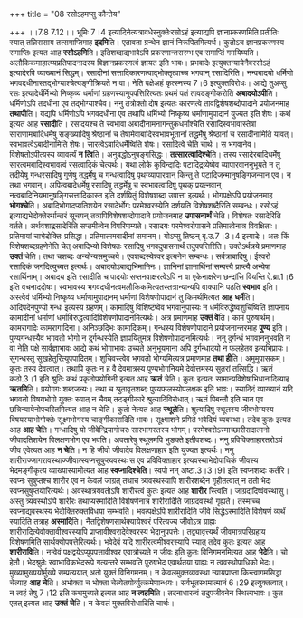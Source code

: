 +++
title = "08 रसोऽहमप्सु कौन्तेय"

+++
।।7.8 7.12।। भूमिः 7।4 इत्यादिनेत्यत्रावधेरनुक्तेःरसोऽहं इत्याद्यपि
ज्ञानप्रकरणमिति प्रतीतिः स्यात् तन्निरासाय तत्समाप्तिमाह **इदमि**ति।
एतावता ग्रन्थेन ज्ञानं निरूपितमित्यर्थ। कुतोऽत्र ज्ञानप्रकरणस्य समाप्तिः
इत्यत आह **रसोऽहमि**ति। इतिशब्दाद्यभावेऽपि प्रकरणान्तरारम्भ एव समाप्तिं
गमयिष्यति। अलौकिकमाहात्म्यप्रतिपादनादस्य विज्ञानप्रकरणत्वं ज्ञायत इति
भावः। प्रभवादेः इत्युक्तन्यायेनैवरसोऽहं इत्यादेरपि व्याख्यानं सिद्धम्।
रसादीनां सत्तादिकारणत्वाद्भोक्तृत्वाच्च भगवान् रसादिरिति। नन्वबादयो
धर्मिणो भगवदधीनास्तद्भोग्याश्चेत्यङ्गीक्रियते न वा। नेति पक्षेअहं
कृत्स्नस्य 7।6 इत्युक्तविरोधः। आद्ये तुअप्सु रसः इत्यादेर्धर्मिभ्यो
निष्कृष्य धर्माणां ग्रहणस्यानुपपत्तिरित्यतः प्रथमं पक्षं तावदङ्गीकरोति
**अबादयोऽपी**ति। धर्मिणोऽपि तदधीना एव तद्भोग्याश्चैव। ननु तत्रोक्तो दोष
इत्यतः कारणत्वे तावद्विशेषशब्दोपादाने प्रयोजनमाह **तथापी**ति। यद्यपि
धर्मिणोऽपि भगवदधीना एव तथापि धर्मिभ्यो निष्कृष्य धर्माणामुपादानं युज्यत
इति शेषः। कथं इत्यत आह **रसादी**ति। रसादयश्च ते स्वभावा
अबादीनामनागन्तुकधर्माश्चेति रसादिस्वभावास्तेषां साराणामबादिधर्मेषु
सङ्ख्यादिषु श्रेष्ठानां च तेषामेवाबादिस्वभावभूतानां तद्धर्मेषु
श्रेष्ठानां च रसादीनामिति यावत्। स्वभावत्वेऽबादीनामिति शेषः।
सारत्वेऽबादिधर्मेष्विति शेषः। रसादित्वे चेति चार्थः। स भगवानेव।
विशेषतोऽपीत्यस्य व्यावर्त्यं **न त्वि**ति। अनुबद्धोऽनुषङ्गसिद्धः।
**तत्सारत्वादिश्चे**ति। तस्य रसादेरबादिधर्मेषु सारत्वमबादिस्वभावत्वं
रसत्वादिकं चेत्यर्थः। यथा लोके कुविन्दादिः पटादिद्रव्येष्वेव
व्यापारवाननुभूयते न तु तदीयेषु गन्धरसादिषु गुणेषु तद्धर्मेषु च
गन्धत्वादिषु पृथग्व्यापारवान् किन्तु ते पटादिजन्मानुषङ्गिजन्मान एव। न
तथा भगवान्। अपित्वबादेधर्मेषु रसादिषु तद्धर्मेषु च स्वभावत्वादिषु पृथक्
प्रयत्नवान् नत्वबादिनियमानुषङ्गिसत्तादिकास्त इति दर्शयितुं विशेषशब्दा
उपात्ता इत्यर्थः। भोगपक्षेऽपि प्रयोजनमाह **भोगश्चे**ति।
अबादिभोगादप्यतिशयेन रसादेर्भोगः परमेश्वरस्येति दर्शयति विशेषशब्दैरिति
सम्बन्धः। रसोऽहं इत्याद्यभेदोक्तेरर्थान्तरं सूचयन्
तत्रापिविशेषशब्दोपादाने प्रयोजनमाह **उपासनार्थं** चेति। विशेषतः
रसादेरिति वर्तते। अर्थवशाद्रसादेरिति सप्तमीत्वेन विपरिणम्यते। रसादयः
परमेश्वरोपासने प्रतिमात्वेनात्र विवक्षिताः। प्रतिमायां चाभेदोक्तिः
प्रसिद्धा। प्रतिमात्ममबादीनां समानम्। योऽप्सु तिष्ठन् बृ.उ.7।3।4
इत्यादेः। अतः किं विशेषशब्दग्रहणेनेति चेत् अबादिभ्यो विशेषतः रसादिषु
भगवदुपासनार्थं तदुपपत्तिरिति। उक्तेऽर्थत्रये प्रमाणमाह **उक्तं** चेति।
तथा चशब्दः अन्योन्यसमुच्चये। एवशब्दस्येश्वर इत्यनेन सम्बन्धः।
सर्वत्राबादिषु। ईश्वरो रसादिकं जगदित्युच्यत इत्यर्थः।
अबादयोऽबाद्यभिमानिनः। ज्ञानिनां ज्ञानार्थिनां सम्पत्त्यै प्राप्त्यै
अन्येषां रसार्थिनाम्। अबादय इति रसादीति च पादयोः सप्तनवाक्षरत्वेऽपि न वा
एकेनाक्षरेण छन्दांसि वियन्ति ऐ.ब्रा.1।6 इति वचनाददोषः। स्वभावस्य
भगवदधीनत्वमलौकिकमित्यतस्तत्रान्यान्यपि वाक्यानि पठति **स्वभाव** इति।
अस्त्वेवं धर्मिभ्यो निष्कृष्य धर्माणामुपादानम् धर्माणां विशेषणोपादानं तु
किमर्थमित्यत **आह** **धर्मे**ति। आदिपदेनपुण्यो गन्धः इत्यस्य ग्रहणम्।
कामादिषु विशिष्टंष्वेव भगवानुपास्यः न धर्मविरुद्धेष्वशुचिष्विति ज्ञापनाय
कामादीनां धर्माणां धर्माविरुद्धत्वादिविशेषणोपादानमित्यर्थः। अत्र
प्रमाणमाह **उक्तं वे**ति। कामं पुरुषार्थम्। कामरागादेः कामरागादिना।
अनिञ्छद्भिः कामादिकम्। गन्धस्य विशेषणोपादाने प्रयोजनान्तरमाह **पुण्य**
इति। पुण्यगन्धस्यैव भगवतो भोगो न दुर्गन्धस्येति ज्ञापयितुमत्र
विशेषणोपादानमित्यर्थः। ननु दुर्गन्धं भगवाननुभवति न वा नेति पक्षे
सार्वज्ञाभावः आद्ये कथं भोगाभावः उच्यते अनुभूयमाना अपि दुर्गन्धादयो न
फलहेतव इत्यभिप्रायः। सुगन्धस्तु सुखहेतुरित्युपपादितम्। शुचिवस्त्वेव भगवतो
भोग्यमित्यत्र प्रमाणमाह **तथा ही**ति। अमुमुपासकम्। कुतः तस्य देवत्वात्।
तथापि कुतः न ह वै देवमात्रस्य पुण्यभोगनियमे देवोत्तमस्य सुतरां
तत्सिद्धि। ऋतं कठो.3।1 इति श्रुतिः कथं प्रकृतोपयोगिनी इत्यत आह **ऋतं**
चेति। कुतः इत्यतः सामान्यविशेषाभिधानादित्याह **ऋतमि**ति। प्रयोगगः
शब्दजन्यः। तथा च श्रुतावृतशब्दः पुण्यफलस्योपलक्षक इति भावः। स्यादिदं
व्याख्यानं यदि भगवतो विषयभोगो युक्तः स्यात् न चैवम् तदङ्गीकारे
श्रुत्यादिविरोधात्। ऋतं पिबन्तौ इति चात एव छत्रिन्यायेनोपचरितमित्यत आह न
चेति। कुतो नेत्यत आह **स्थूले**ति। श्रुत्यादिषु स्थूलस्य जीवभोग्यस्य
विषयस्याभोगोक्तेः सूक्ष्मभोगस्य चाङ्गीकारादिति भावः। सूक्ष्माशने प्रमिते
भवेदियं व्यवस्था। तदेव कुतः इत्यत आह **आह चे**ति। गन्धादिषु यो
जीवेन्द्रियागोचरः सारभागस्तस्य भोगम्। परमेश्वरोऽस्माच्छारीरादात्मनो
जीवादतिशयेन विलक्षणभोग एव भवति। अवतारेषु स्थूलमपि भुङक्ते इतीवशब्दः। ननु
प्रविविक्ताहारतरोऽयं जीव एवेत्यत आह **न चे**ति। न हि जीवो जीवादेव
विलक्षणाहार इति युज्यत इत्यर्थः। ननु
शारीराज्जागरावस्थाज्जीवात्स्वप्नसुषुप्त्यवस्थः स एव प्रविविक्ताहार
इत्यवस्थाभेदोपाधिकं जीवस्य भेदमङ्गीकृत्य व्याख्यास्यामीत्यत आह
**स्वप्नादिश्चेति**। स्वपो नन् अष्टा.3।3।91 इति स्वप्नशब्दः कर्तरि।
स्वप्नः सुषुप्तश्च शारीर एव न केवलं जाग्रत् तथाच त्र्यवस्थस्यापि
शारीरशब्देन गृहीतत्वात् न ततो भेदः स्वप्नसुषुप्तयोरित्यर्थः।
अवस्थात्रयवतोऽपि शारीरत्वं कुतः इत्यत आह **शारीर** स्त्विति।
जाग्रदादिष्वंवस्थासु। अस्तु त्र्यवस्थोऽपि शारीरः तथाप्यस्मादिति
विशेषणेनात्र शारीरादिति जाग्रदवस्थो गृह्यते। तस्माच्च स्वप्नाद्यवस्थस्य
भेदोक्तिरुक्तविधया सम्भवति। भवत्पक्षेऽपि शारीरादिति जीवे सिद्धेऽस्मादिति
विशेषणं व्यर्थं स्यादिति तत्राह **अस्मादि**ति।
नैतद्विशेषणसार्थक्यायेश्वरं परित्यज्य जीवोऽत्र ग्राह्यः
शारीरादित्येवोक्तावीश्वरस्यापि प्राप्तावीश्वरादेवेश्वरस्य भेदानुपपत्तेः।
तद्व्यावृत्त्यर्थं जीवमात्रपरिग्रहाय विशेषणमिति
सार्थक्योपपत्तेरित्यर्थः। भवेदेवं यदि शारीरत्वमीश्वरस्यापि स्यात् तदेव
कुतः इत्यत आह **शारीरावि**ति। नन्वेवं पक्षद्वयेऽप्युपपत्तावीश्वर
एवात्रोच्यते न जीवः इति कुतः विनिगमनमित्यत आह **भेदे**ति। चो हेतौ।
भेदश्रुतेः स्वाभाविकभेदरूपे गत्यन्तरे सम्भवति पुरुषभेद एवार्थतया
ग्राह्यः न त्ववस्थोपाधिको भेदः। मुख्यामुख्ययोर्मुख्ये सम्प्रत्ययात् अतो
युक्तं विनिगमनम्। न केवलमुक्तव्यवस्था न्यायप्राप्ता किन्त्वागमसिद्धा
चेत्याह **आह चे**ति। अभोक्ता च भोक्ता
चेत्येतयोर्व्युत्क्रमेणान्धयः। सर्वभूतस्थमात्मानं 6।29 इत्युक्तत्वात्। न
त्वहं तेषु 7।12 इति कथमुच्यते इत्यत आह **न त्वहमि**ति। तदनाधारत्वं
तदुपजीवनेन स्थित्यभावः। कुत एतत् इत्यत आह **उक्तं चे**ति। न केवलं
मुक्तविरोधादिति चार्थः।
